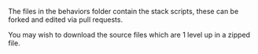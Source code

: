 The files in the behaviors folder contain the stack scripts, these can be forked and edited via pull requests.

You may wish to download the source files which are 1 level up in a zipped file.
